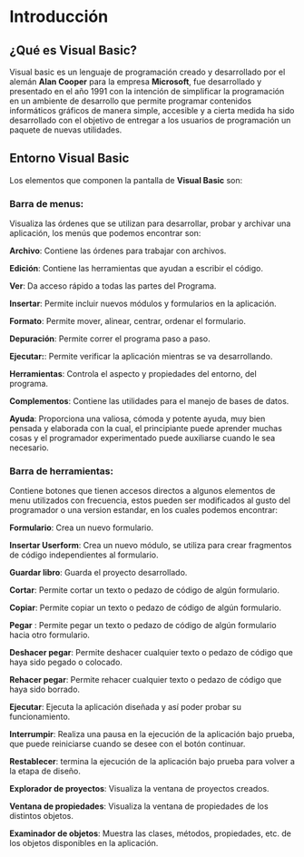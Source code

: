 # Introducción

## ¿Qué es Visual Basic?

Visual basic es un lenguaje de programación creado y desarrollado por el alemán **Alan Cooper** para la empresa **Microsoft**, fue desarrollado y presentado en el año 1991 con la intención de simplificar la programación en un ambiente de desarrollo que permite programar contenidos informáticos gráficos de manera simple, accesible y a cierta medida ha sido desarrollado con el objetivo de entregar a los usuarios de programación un paquete de nuevas utilidades.



## Entorno Visual Basic
Los elementos que componen la pantalla de **Visual Basic** son:
### Barra de menus: 
Visualiza las órdenes que se utilizan para desarrollar, probar y archivar una aplicación, los menús que podemos encontrar son:

**Archivo**: Contiene las órdenes para trabajar con archivos.

**Edición**: Contiene las herramientas que ayudan a escribir el código.

**Ver**: Da acceso rápido a todas las partes del Programa.

**Insertar**: Permite incluir nuevos módulos y formularios en la aplicación.

**Formato**: Permite mover, alinear, centrar, ordenar el formulario.

**Depuración**: Permite correr el programa paso a paso. 

**Ejecutar:**: Permite verificar la aplicación mientras se va desarrollando.

**Herramientas**: Controla el aspecto y propiedades del entorno, del programa.

**Complementos**: Contiene las utilidades para el manejo de bases de datos.

**Ayuda**: Proporciona una valiosa, cómoda y potente ayuda, muy bien pensada y elaborada con la cual, el principiante puede aprender muchas cosas y el programador experimentado puede auxiliarse cuando le sea necesario.

### Barra de herramientas:
Contiene botones que tienen accesos directos a algunos elementos de menu utilizados con frecuencia, estos pueden ser modificados al gusto del programador o una version estandar, en los cuales podemos encontrar:

**Formulario**: Crea un nuevo formulario.

**Insertar Userform**: Crea un nuevo módulo, se utiliza para crear fragmentos de código independientes al formulario.

**Guardar libro**: Guarda el proyecto desarrollado. 

**Cortar**: Permite cortar un texto o pedazo de código de algún formulario.

**Copiar**: Permite copiar un texto o pedazo de código de algún formulario. 

**Pegar** : Permite pegar un texto o pedazo de código de algún formulario hacia otro formulario.

**Deshacer pegar**: Permite deshacer cualquier texto o pedazo de código que haya sido pegado o colocado.

**Rehacer pegar**: Permite rehacer cualquier texto o pedazo de código que haya sido borrado.

**Ejecutar**: Ejecuta la aplicación diseñada y así poder probar su funcionamiento.

**Interrumpir**: Realiza una pausa en la ejecución de la aplicación bajo prueba, que puede reiniciarse cuando se desee con el botón continuar.

**Restablecer**: termina la ejecución de la aplicación bajo prueba para volver a la etapa de diseño.

**Explorador de proyectos**: Visualiza la ventana de proyectos creados.

**Ventana de propiedades**: Visualiza la ventana de propiedades de los distintos objetos.

**Examinador de objetos**: Muestra las clases, métodos, propiedades, etc. de los objetos disponibles en la aplicación.




